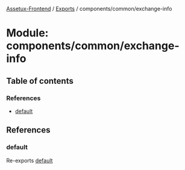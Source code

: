 [Assetux-Frontend](../README.md) / [Exports](../modules.md) / components/common/exchange-info

# Module: components/common/exchange-info

## Table of contents

### References

- [default](components_common_exchange_info.md#default)

## References

### default

Re-exports [default](components_common_exchange_info_exchange_info.md#default)
